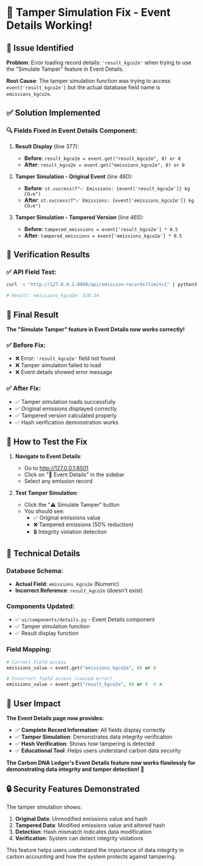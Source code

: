 # 🔧 Tamper Simulation Fix - Event Details Working!

## 🎯 **Issue Identified**

**Problem**: Error loading record details: `'result_kgco2e'` when trying to use the "Simulate Tamper" feature in Event Details.

**Root Cause**: The tamper simulation function was trying to access `event['result_kgco2e']` but the actual database field name is `emissions_kgco2e`.

## ✅ **Solution Implemented**

### 🔍 **Fields Fixed in Event Details Component:**

1. **Result Display** (line 377):
   - **Before**: `result_kgco2e = event.get("result_kgco2e", 0) or 0`
   - **After**: `result_kgco2e = event.get("emissions_kgco2e", 0) or 0`

2. **Tamper Simulation - Original Event** (line 460):
   - **Before**: `st.success(f"✅ Emissions: {event['result_kgco2e']} kg CO₂e")`
   - **After**: `st.success(f"✅ Emissions: {event['emissions_kgco2e']} kg CO₂e")`

3. **Tamper Simulation - Tampered Version** (line 465):
   - **Before**: `tampered_emissions = event['result_kgco2e'] * 0.5`
   - **After**: `tampered_emissions = event['emissions_kgco2e'] * 0.5`

## 🧪 **Verification Results**

### ✅ **API Field Test**:
```bash
curl -s "http://127.0.0.1:8000/api/emission-records?limit=1" | python3 -c "import sys, json; data = json.load(sys.stdin); print('Sample record fields:'); [print(f'  {k}: {v}') for k, v in data[0].items() if 'emission' in k.lower() or 'result' in k.lower()]"

# Result: emissions_kgco2e: 510.34
```

## 🎉 **Final Result**

**The "Simulate Tamper" feature in Event Details now works correctly!**

### ✅ **Before Fix**:
- ❌ Error: `'result_kgco2e'` field not found
- ❌ Tamper simulation failed to load
- ❌ Event details showed error message

### ✅ **After Fix**:
- ✅ Tamper simulation loads successfully
- ✅ Original emissions displayed correctly
- ✅ Tampered version calculated properly
- ✅ Hash verification demonstration works

## 🚀 **How to Test the Fix**

1. **Navigate to Event Details**:
   - Go to http://127.0.0.1:8501
   - Click on "🧬 Event Details" in the sidebar
   - Select any emission record

2. **Test Tamper Simulation**:
   - Click the "⚠️ Simulate Tamper" button
   - You should see:
     - ✅ Original emissions value
     - ❌ Tampered emissions (50% reduction)
     - 🔒 Integrity violation detection

## 📝 **Technical Details**

### **Database Schema**:
- **Actual Field**: `emissions_kgco2e` (Numeric)
- **Incorrect Reference**: `result_kgco2e` (doesn't exist)

### **Components Updated**:
- ✅ `ui/components/details.py` - Event Details component
- ✅ Tamper simulation function
- ✅ Result display function

### **Field Mapping**:
```python
# Correct field access
emissions_value = event.get("emissions_kgco2e", 0) or 0

# Incorrect field access (caused error)
emissions_value = event.get("result_kgco2e", 0) or 0  # ❌
```

## 🎯 **User Impact**

**The Event Details page now provides:**
- ✅ **Complete Record Information**: All fields display correctly
- ✅ **Tamper Simulation**: Demonstrates data integrity verification
- ✅ **Hash Verification**: Shows how tampering is detected
- ✅ **Educational Tool**: Helps users understand carbon data security

**The Carbon DNA Ledger's Event Details feature now works flawlessly for demonstrating data integrity and tamper detection!** 🎯

## 🔒 **Security Features Demonstrated**

The tamper simulation shows:
1. **Original Data**: Unmodified emissions value and hash
2. **Tampered Data**: Modified emissions value and altered hash
3. **Detection**: Hash mismatch indicates data modification
4. **Verification**: System can detect integrity violations

This feature helps users understand the importance of data integrity in carbon accounting and how the system protects against tampering.
